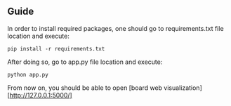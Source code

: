 ## Guide
In order to install required packages, one should go to requirements.txt file location and execute:
```
pip install -r requirements.txt
```
After doing so, go to app.py file location and execute:
```
python app.py
```
From now on, you should be able to open [board web visualization][http://127.0.0.1:5000/]

